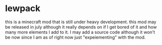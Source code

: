 # lewpack

this is a minecraft mod that is still under heavy development.
this mod may be released in july although it really depends on if I get bored of it and how many more elements I add to it.
I may add a source code although it won't be now since I am as of right now just "expeiementing" with the mod.
